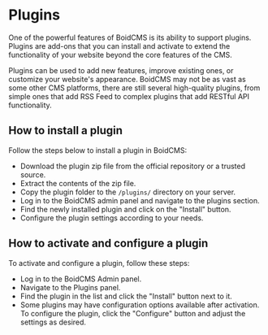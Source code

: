# Plugins
One of the powerful features of BoidCMS is its ability to support plugins. Plugins are add-ons that you can install and activate to extend the functionality of your website beyond the core features of the CMS.

Plugins can be used to add new features, improve existing ones, or customize your website's appearance. BoidCMS may not be as vast as some other CMS platforms, there are still several high-quality plugins, from simple ones that add RSS Feed to complex plugins that add RESTful API functionality.


## How to install a plugin
Follow the steps below to install a plugin in BoidCMS:

- Download the plugin zip file from the official repository or a trusted source.
- Extract the contents of the zip file.
- Copy the plugin folder to the `/plugins/` directory on your server.
- Log in to the BoidCMS admin panel and navigate to the plugins section.
- Find the newly installed plugin and click on the "Install" button.
- Configure the plugin settings according to your needs.


## How to activate and configure a plugin
To activate and configure a plugin, follow these steps:

- Log in to the BoidCMS Admin panel.
- Navigate to the Plugins panel.
- Find the plugin in the list and click the "Install" button next to it.
- Some plugins may have configuration options available after activation. To configure the plugin, click the "Configure" button and adjust the settings as desired.

